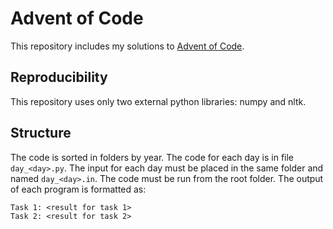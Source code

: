 # Advent of Code

This repository includes my solutions to [Advent of Code](https://adventofcode.com/).

## Reproducibility

This repository uses only two external python libraries: numpy and nltk.

## Structure

The code is sorted in folders by year. The code for each day is in file `day_<day>.py`. The input for each day must be placed in the same folder and named `day_<day>.in`. The code must be run from the root folder. The output of each program is formatted as:
```
Task 1: <result for task 1>
Task 2: <result for task 2>
```